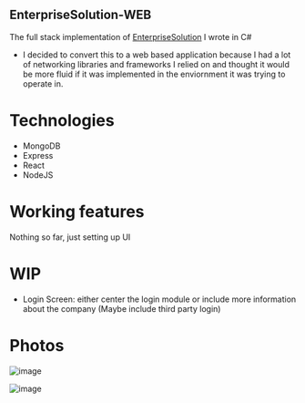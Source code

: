 ## EnterpriseSolution-WEB
The full stack implementation of [EnterpriseSolution](https://github.com/Chris-Ngu/EnterpriseSolution) I wrote in C#

* I decided to convert this to a web based application because I had a lot of networking libraries and frameworks I relied on and thought it would be more fluid if it was implemented in the enviornment it was trying to operate in.

# Technologies
* MongoDB
* Express
* React
* NodeJS

# Working features
Nothing so far, just setting up UI

# WIP 
* Login Screen: either center the login module or include more information about the company (Maybe include third party login)

# Photos
![image](https://user-images.githubusercontent.com/57853013/75618629-c3d37c00-5b36-11ea-80fd-13a6152c778c.png)

![image](https://user-images.githubusercontent.com/57853013/75618616-94247400-5b36-11ea-8777-c0ee7992a38b.png)


